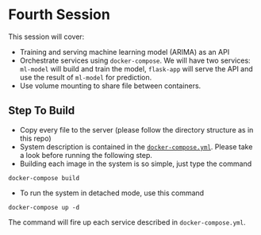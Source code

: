# Fourth Session
This session will cover:
- Training and serving machine learning model (ARIMA) as an API
- Orchestrate services using `docker-compose`. We will have two services: `ml-model` will build and train the model, `flask-app` will serve the API and use the result of `ml-model` for prediction.
- Use volume mounting to share file between containers.

## Step To Build
- Copy every file to the server (please follow the directory structure as in this repo)
- System description is contained in the [`docker-compose.yml`](docker-compose.yml). Please take a look before running the following step.
- Building each image in the system is so simple, just type the command
```
docker-compose build
```
- To run the system in detached mode, use this command
```
docker-compose up -d
```
The command will fire up each service described in `docker-compose.yml`.
